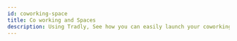 ```yaml
---
id: coworking-space
title: Co working and Spaces
description: Using Tradly, See how you can easily launch your coworking and space marketplace, web and apps.
---
```


